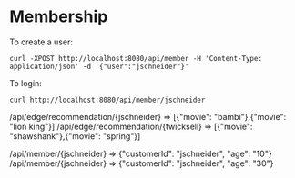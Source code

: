 # Membership

To create a user:

`curl -XPOST http://localhost:8080/api/member -H 'Content-Type: application/json' -d '{"user":"jschneider"}'`

To login:

`curl http://localhost:8080/api/member/jschneider`


/api/edge/recommendation/{jschneider} => [{"movie": "bambi"},{"movie": "lion king"}]
/api/edge/recommendation/{twicksell} =>  [{"movie": "shawshank"},{"movie": "spring"}]

/api/member/{jschneider} => {"customerId": "jschneider", "age": "10"}
/api/member/{jschneider} => {"customerId": "jschneider", "age": "30"}